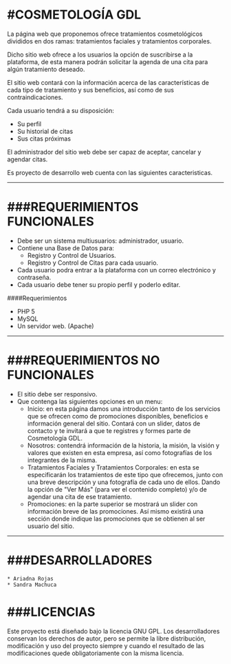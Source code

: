 #COSMETOLOGÍA GDL
=================

La página web que proponemos ofrece tratamientos cosmetológicos divididos en dos ramas: 
tratamientos faciales y tratamientos corporales.

Dicho sitio web ofrece a los usuarios la opción de suscribirse a la plataforma, 
de esta manera podrán solicitar la agenda de una cita para algún tratamiento deseado.

El sitio web contará con la información acerca de las características de cada tipo de tratamiento y sus beneficios, así como de sus contraindicaciones.

Cada usuario tendrá a su disposición:
* Su perfil
* Su historial de citas
* Sus citas próximas

El administrador del sitio web debe ser capaz de aceptar, cancelar y agendar citas. 

Es proyecto de desarrollo web cuenta con las siguientes caracteristicas.

* * *

###REQUERIMIENTOS FUNCIONALES
=============================

* Debe ser un sistema multiusuarios: administrador, usuario.
* Contiene una Base de Datos para:
	* Registro y Control de Usuarios.
	* Registro y Control de Citas para cada usuario.
* Cada usuario podra entrar a la plataforma con un correo electrónico y contraseña.
* Cada usuario debe tener su propio perfil y poderlo editar.

####Requerimientos
* PHP 5
* MySQL
* Un servidor web. (Apache)

* * *

###REQUERIMIENTOS NO FUNCIONALES
================================

* El sitio debe ser responsivo.
* Que contenga las siguientes opciones en un menu:
	* Inicio: en esta página damos una introducción tanto de los servicios que se ofrecen como de promociones disponibles, beneficios e información general del sitio. Contará con un slider, datos de contacto y te invitará a que te registres y formes parte de Cosmetología GDL.
	* Nosotros: contendrá información de la historia, la misión, la visión y valores que existen en esta empresa, así como fotografías de los integrantes de la misma. 
	* Tratamientos Faciales y Tratamientos Corporales: en esta se especificarán los tratamientos de este tipo que ofrecemos, junto con una breve descripción y una fotografía de cada uno de ellos. Dando la opción de "Ver Más" (para ver el contenido completo) y/o de agendar una cita de ese tratamiento.
	* Promociones: en la parte superior se mostrará un slider con información breve de las promociones. Así mismo existirá una sección donde indique las promociones que se obtienen al ser usuario del sitio.
	

* * *

###DESARROLLADORES
==================
	* Ariadna Rojas
	* Sandra Machuca

###LICENCIAS
============
Este proyecto está diseñado bajo la licencia GNU GPL. Los desarrolladores conservan los derechos de autor,  pero se permite la libre distribución, modificación y uso del proyecto siempre y cuando el resultado de las modificaciones quede obligatoriamente con la misma licencia.